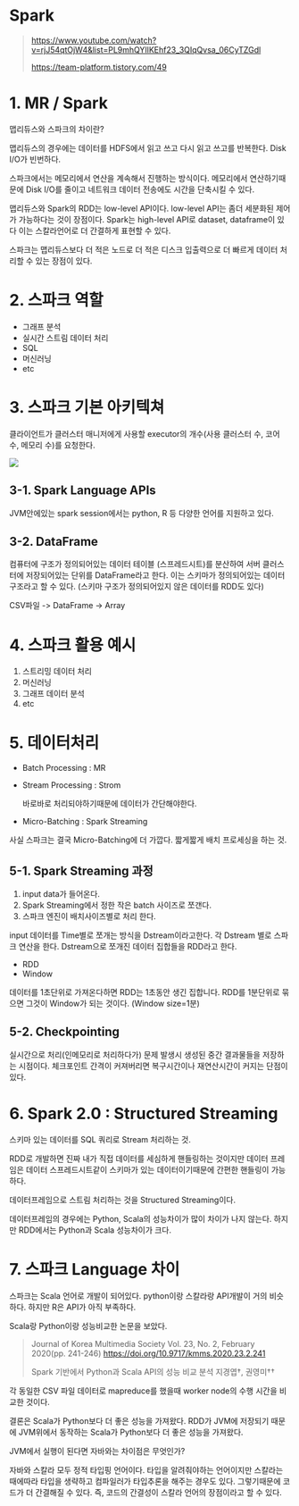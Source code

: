 # Spark

> https://www.youtube.com/watch?v=rjJ54qtOjW4&list=PL9mhQYIlKEhf23_3QIqQvsa_06CyTZGdl
>
> https://team-platform.tistory.com/49

# 1. MR / Spark

맵리듀스와 스파크의 차이란?  

맵리듀스의 경우에는 데이터를 HDFS에서 읽고 쓰고 다시 읽고 쓰고를 반복한다. Disk I/O가 빈번하다.  

스파크에서는 메모리에서 연산을 계속해서 진행하는 방식이다. 메모리에서 연산하기때문에 Disk I/O를 줄이고 네트워크 데이터 전송에도 시간을 단축시킬 수 있다. 



맵리듀스와 Spark의 RDD는 low-level API이다. low-level API는 좀더 세분화된 제어가 가능하다는 것이 장점이다. Spark는 high-level API로 dataset, dataframe이 있다 이는 스칼라언어로 더 간결하게 표현할 수 있다.



스파크는 맵리듀스보다 더 적은 노드로 더 적은 디스크 입출력으로 더 빠르게 데이터 처리할 수 있는 장점이 있다. 



# 2. 스파크 역할

- 그래프 분석
- 실시간 스트림 데이터 처리
- SQL
- 머신러닝
- etc



# 3. 스파크 기본 아키텍쳐

클라이언트가 클러스터 매니저에게 사용할 executor의 개수(사용 클러스터 수, 코어 수, 메모리 수)를 요청한다. 

![](https://img1.daumcdn.net/thumb/R1280x0/?scode=mtistory2&fname=https%3A%2F%2Fblog.kakaocdn.net%2Fdn%2Fboq9FY%2FbtquXK1RMgC%2Fr4S1ZKLP6tQ1dKK9Kio50K%2Fimg.png)

## 3-1. Spark Language APIs

JVM안에있는 spark session에서는 python, R 등 다양한 언어를 지원하고 있다. 



## 3-2. DataFrame

컴퓨터에 구조가 정의되어있는 데이터 테이블 (스프레드시트)를 분산하여 서버 클러스터에 저장되어있는 단위를 DataFrame라고 한다. 이는 스키마가 정의되어있는 데이터 구조라고 할 수 있다. (스키마 구조가 정의되어있지 않은 데이터를 RDD도 있다)  

CSV파일 -> DataFrame -> Array



# 4. 스파크 활용 예시

1. 스트리밍 데이터 처리
2. 머신러닝
3. 그래프 데이터 분석
4. etc



# 5. 데이터처리

- Batch Processing : MR

- Stream Processing : Strom

  바로바로 처리되야하기때문에 데이터가 간단해야한다. 

- Micro-Batching : Spark Streaming



사실 스파크는 결국 Micro-Batching에 더 가깝다. 짧게짧게 배치 프로세싱을 하는 것.



## 5-1. Spark Streaming 과정

1. input data가 들어온다.
2. Spark Streaming에서 정한 작은 batch 사이즈로 쪼갠다.
3. 스파크 엔진이 배치사이즈별로 처리 한다. 



input 데이터를 Time별로 쪼개는 방식을 Dstream이라고한다.  각 Dstream 별로 스파크 연산을 한다. Dstream으로 쪼개진 데이터 집합들을 RDD라고 한다.  

- RDD
- Window

데이터를 1초단위로 가져온다하면 RDD는 1초동안 생긴 집합니다. RDD를 1분단위로 묶으면 그것이 Window가 되는 것이다. (Window size=1분)



## 5-2. Checkpointing

실시간으로 처리(인메모리로 처리하다가) 문제 발생시 생성된 중간 결과물들을 저장하는 시점이다. 체크포인트 간격이 커져버리면 복구시간이나 재연산시간이 커지는 단점이 있다. 



# 6. Spark 2.0 : Structured Streaming

스키마 있는 데이터를 SQL 쿼리로 Stream 처리하는 것. 

RDD로 개발하면 진짜 내가 직접 데이터를 세심하게 핸들링하는 것이지만 데이터 프레임은 데이터 스프레드시트같이 스키마가 있는 데이터이기때문에 간편한 핸들링이 가능하다. 

데이터프레임으로 스트림 처리하는 것을 Structured Streaming이다.  

데이터프레임의 경우에는 Python, Scala의 성능차이가 많이 차이가 나지 않는다. 하지만 RDD에서는 Python과 Scala 성능차이가 크다. 





# 7. 스파크 Language 차이

스파크는 Scala 언어로 개발이 되어있다. python이랑 스칼라랑 API개발이 거의 비슷하다. 하지만 R은 API가 아직 부족하다.    

Scala랑 Python이랑 성능비교한 논문을 보았다. 

> Journal of Korea Multimedia Society Vol. 23, No. 2, February 2020(pp. 241-246) https://doi.org/10.9717/kmms.2020.23.2.241
>
> Spark 기반에서 Python과 Scala API의 성능 비교 분석 지경엽†, 권영미††

각 동일한 CSV 파일 데이터로 mapreduce를 했을때 worker node의 수행 시간을 비교한 것이다.  

결론은 Scala가 Python보다 더 좋은 성능을 가져왔다. RDD가 JVM에 저장되기 때문에 JVM위에서 동작하는 Scala가 Python보다 더 좋은 성능을 가져왔다. 



JVM에서 실행이 된다면 자바와는 차이점은 무엇인가?

자바와 스칼라 모두 정적 타입핑 언어이다. 타입을 알려줘야하는 언어이지만 스칼라는 때에따라 타입을 생략하고 컴파일러가 타입추론을 해주는 경우도 있다. 그렇기때문에 코드가 더 간결해질 수 있다. 즉, 코드의 간결성이 스칼라 언어의 장점이라고 할 수 있다. 













